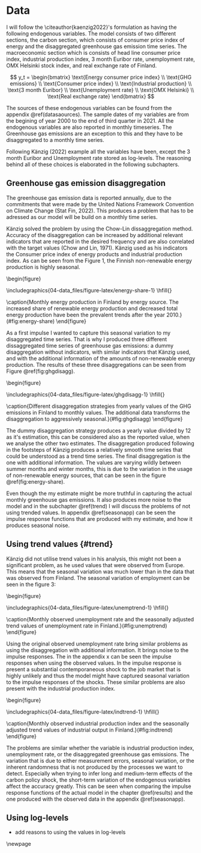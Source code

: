 

# Data

I will follow the \citeauthor{kaenzig2022}'s formulation as having the following endogenous variables. The model consists of two different sections, the carbon section, which consists of consumer price index of energy and the disaggregated greenhouse gas emission time series. The macroeconomic section which is consists of head line consumer price index, industrial production index, 3 month Euribor rate, unemployment rate, OMX Helsinki stock index, and real exchange rate of Finland.


$$
y_t =
\begin{bmatrix}
\text{Energy consumer price index} \\
\text{GHG emissions} \\
\text{Consumer price index} \\
\text{Industrial production} \\
\text{3 month Euribor} \\
\text{Unemployment rate} \\
\text{OMX Helsinki} \\
\text{Real exchange rate}
\end{bmatrix}
$$

The sources of these endogenous variables can be found from the appendix \@ref(datasaources). The sample dates of my variables are from the begining of year 2000 to the end of third quarter in 2021. All the endogenous variables are also reported in monthly timeseries. The Greenhouse gas emissions are an exception to this and they have to be disaggregated to a monthly time series.    

Following Känzig (2022) example all the variables have been, except the 3 month Euribor and Unemployment rate stored as log-levels. The reasoning behind all of these choices is elaborated in the following subchapters.

## Greenhouse gas emission disaggregation

The greenhouse gas emission data is reported annually, due to the commitments that were made by the United Nations Framework Convention on Climate Change (Stat Fin, 2022). This produces a problem that has to be adressed as our model will be build on a monthly time series. 

Känzig solved the problem by using the Chow-Lin dissaggregation method. Accuracy of the disaggregation can be increased by additional relevant indicators that are reported in the desired frequency and are also correlated with the target values (Chow and Lin, 1971). Känzig used as his indicators the Consumer price index of energy products and industrial production index. As can be seen from the Figure 1, the Finnish non-renewable energy production is highly seasonal.   

\begin{figure}

\includegraphics{04-data_files/figure-latex/energy-share-1} \hfill{}

\caption{Monthly energy production in Finland by energy source. The increased share of renewable energy production and decreased total energy production  have been the prevalent trends after the year 2010.}(\#fig:energy-share)
\end{figure}



As a first impulse I wanted to capture this seasonal variation to my disaggregated time series. That is why I produced three different dissaggregated time series of greenhouse gas emissions: a dummy disaggregation without indicators, with similar indicators that Känzig used, and with the additional information of the amounts of non-renewable energy production. The results of these three disaggregations can be seen from Figure \@ref(fig:ghgdisagg).



\begin{figure}

\includegraphics{04-data_files/figure-latex/ghgdisagg-1} \hfill{}

\caption{Different disaggregation strategies from yearly values of the GHG emissions in Finland to monthly values. The additional data transforms the disaggregation to aggressively seasonal.}(\#fig:ghgdisagg)
\end{figure}


The dummy disaggregation strategy produces a yearly value divided by 12 as it's estimation, this can be considered also as the reported value, when we analyse the other two estimates. The disaggregation produced following in the footsteps of Känzig produces a relatively smooth time series that could be understood as a trend time series. The final disaggregation is the one with additional information. The values are varying wildly between summer months and winter months, this is due to the variation in the usage of non-renewable energy sources, that can be seen in the figure \@ref(fig:energy-share).

Even though the my estimate might be more truthful in capturing the actual monthly greenhouse gas emissions. It also produces more noise to the model and in the subchapter \@ref(trend) I will discuss the problems of not using trended values. In appendix \@ref(seasonapp) can be seen the impulse response functions that are produced with my estimate, and how it produces seasonal noise.

## Using trend values {#trend}

Känzig did not utilise trend values in his analysis, this might not been a significant problem, as he used values that were observed from Europe. This means that the seasonal variation was much lower than in the data that was observed from Finland. The seasonal variation of employment can be seen in the figure 3:

\begin{figure}

\includegraphics{04-data_files/figure-latex/unemptrend-1} \hfill{}

\caption{Monthly observed unemployment rate and the seasonally adjusted trend values of unemployment rate in Finland.}(\#fig:unemptrend)
\end{figure}


Using the original observed unemployment rate bring similar problems as using the disaggregation with additional information. It brings noise to the impulse responses. The in the appendix x can be seen the impulse responses when using the observed values. In the impulse response is present a substantial contemporaneous shock to the job market that is highly unlikely and thus the model might have captured seasonal variation to the impulse responses of the shocks. These similar problems are also present with the industrial production index.

\begin{figure}

\includegraphics{04-data_files/figure-latex/indtrend-1} \hfill{}

\caption{Monthly observed industrial production index and the seasonally adjusted trend values of industrial output in Finland.}(\#fig:indtrend)
\end{figure}

The problems are similar whether the variable is industrial production index, unemployment rate, or the disaggregated greenhouse gas emissions. The variation that is due to either measurement errors, seasonal variation, or the inherent randomness that is not produced by the processes we want to detect. Especially when trying to infer long and medium-term effects of the carbon policy shock, the short-term variation of the endogenous variables affect the accuracy greatly. This can be seen when comparing the impulse response functions of the actual model in the chapter \@ref(results) and the one produced with the observed data in the appendix \@ref(seasonapp).   

## Using log-levels

 - add reasons to using the values in log-levels 



\newpage
